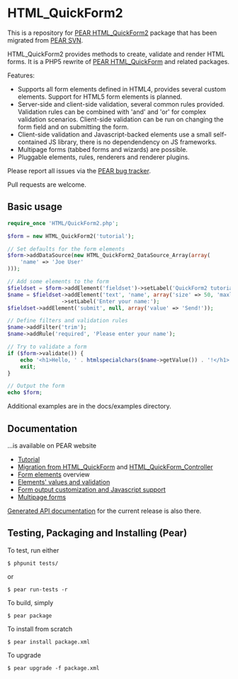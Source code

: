 # HTML_QuickForm2

This is a repository for [PEAR HTML_QuickForm2] package that has been migrated from [PEAR SVN].

HTML_QuickForm2 provides methods to create, validate and render HTML forms. It is a PHP5 rewrite of [PEAR HTML_QuickForm]
and related packages.

Features:

 * Supports all form elements defined in HTML4, provides several custom elements. Support for HTML5 form elements is
   planned.
 * Server-side and client-side validation, several common rules provided. Validation rules can be combined with
   'and' and 'or' for complex validation scenarios. Client-side validation can be run on changing the form field and
   on submitting the form.
 * Client-side validation and Javascript-backed elements use a small self-contained JS library, there is no
   dependendency on JS frameworks.
 * Multipage forms (tabbed forms and wizards) are possible.
 * Pluggable elements, rules, renderers and renderer plugins.

Please report all issues via the [PEAR bug tracker].

Pull requests are welcome.

[PEAR HTML_QuickForm2]: http://pear.php.net/package/HTML_QuickForm2/
[PEAR SVN]: https://svn.php.net/repository/pear/packages/HTML_QuickForm2
[PEAR HTML_QuickForm]: http://pear.php.net/package/HTML_QuickForm/
[PEAR bug tracker]: http://pear.php.net/bugs/search.php?cmd=display&package_name[]=HTML_QuickForm2

## Basic usage

```PHP
require_once 'HTML/QuickForm2.php';

$form = new HTML_QuickForm2('tutorial');

// Set defaults for the form elements
$form->addDataSource(new HTML_QuickForm2_DataSource_Array(array(
    'name' => 'Joe User'
)));

// Add some elements to the form
$fieldset = $form->addElement('fieldset')->setLabel('QuickForm2 tutorial example');
$name = $fieldset->addElement('text', 'name', array('size' => 50, 'maxlength' => 255))
                 ->setLabel('Enter your name:');
$fieldset->addElement('submit', null, array('value' => 'Send!'));

// Define filters and validation rules
$name->addFilter('trim');
$name->addRule('required', 'Please enter your name');

// Try to validate a form
if ($form->validate()) {
    echo '<h1>Hello, ' . htmlspecialchars($name->getValue()) . '!</h1>';
    exit;
}

// Output the form
echo $form;
```

Additional examples are in the docs/examples directory.

## Documentation

...is available on PEAR website

 * [Tutorial](http://pear.php.net/manual/en/package.html.html-quickform2.tutorial.php)
 * [Migration from HTML_QuickForm](http://pear.php.net/manual/en/package.html.html-quickform2.qf-migration.php) and
   [HTML_QuickForm_Controller](http://pear.php.net/manual/en/package.html.html-quickform2.controller-migration.php)
 * [Form elements](http://pear.php.net/manual/en/package.html.html-quickform2.elements.php) overview
 * [Elements' values and validation](http://pear.php.net/manual/en/package.html.html-quickform2.values.php)
 * [Form output customization and Javascript support](http://pear.php.net/manual/en/package.html.html-quickform2.output.php)
 * [Multipage forms](http://pear.php.net/manual/en/package.html.html-quickform2.multipage.php)

[Generated API documentation](http://pear.php.net/package/HTML_QuickForm2/docs/latest/) for the current release is also there.

## Testing, Packaging and Installing (Pear)

To test, run either

    $ phpunit tests/

or

    $ pear run-tests -r

To build, simply

    $ pear package

To install from scratch

    $ pear install package.xml

To upgrade

    $ pear upgrade -f package.xml
